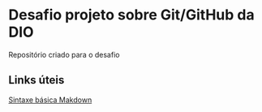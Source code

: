 # Desafio projeto sobre Git/GitHub da DIO
Repositório criado para o desafio

## Links úteis
[Sintaxe básica Makdown](https://www.markdownguide.org/basic-syntax/)
